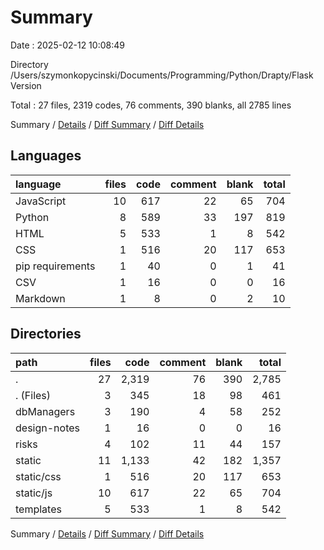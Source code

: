 # Summary

Date : 2025-02-12 10:08:49

Directory /Users/szymonkopycinski/Documents/Programming/Python/Drapty/Flask Version

Total : 27 files,  2319 codes, 76 comments, 390 blanks, all 2785 lines

Summary / [Details](details.md) / [Diff Summary](diff.md) / [Diff Details](diff-details.md)

## Languages
| language | files | code | comment | blank | total |
| :--- | ---: | ---: | ---: | ---: | ---: |
| JavaScript | 10 | 617 | 22 | 65 | 704 |
| Python | 8 | 589 | 33 | 197 | 819 |
| HTML | 5 | 533 | 1 | 8 | 542 |
| CSS | 1 | 516 | 20 | 117 | 653 |
| pip requirements | 1 | 40 | 0 | 1 | 41 |
| CSV | 1 | 16 | 0 | 0 | 16 |
| Markdown | 1 | 8 | 0 | 2 | 10 |

## Directories
| path | files | code | comment | blank | total |
| :--- | ---: | ---: | ---: | ---: | ---: |
| . | 27 | 2,319 | 76 | 390 | 2,785 |
| . (Files) | 3 | 345 | 18 | 98 | 461 |
| dbManagers | 3 | 190 | 4 | 58 | 252 |
| design-notes | 1 | 16 | 0 | 0 | 16 |
| risks | 4 | 102 | 11 | 44 | 157 |
| static | 11 | 1,133 | 42 | 182 | 1,357 |
| static/css | 1 | 516 | 20 | 117 | 653 |
| static/js | 10 | 617 | 22 | 65 | 704 |
| templates | 5 | 533 | 1 | 8 | 542 |

Summary / [Details](details.md) / [Diff Summary](diff.md) / [Diff Details](diff-details.md)